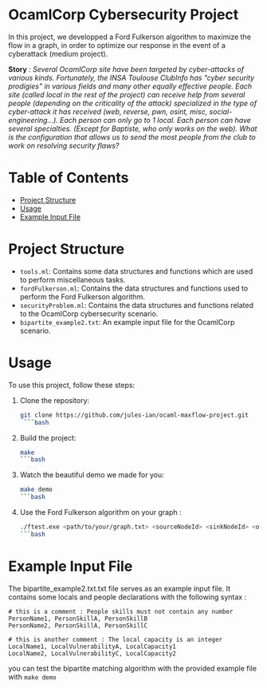 # OcamlCorp Cybersecurity Project

In this project, we developped a Ford Fulkerson algorithm to maximize the flow in a graph, in order to optimize our response in the event of a cyberattack (medium project).

**Story** : *Several OcamlCorp site have been targeted by cyber-attacks of various kinds.
Fortunately, the INSA Toulouse ClubInfo has "cyber security prodigies" in various fields and many other equally effective people. 
Each site (called local in the rest of the project) can receive help from several people (depending on the criticality of the attack) specialized in the type of cyber-attack it has received (web, reverse, pwn, osint, misc, social-engineering...).
Each person can only go to 1 local.
Each person can have several specialties. (Except for Baptiste, who only works on the web).
What is the configuration that allows us to send the most people from the club to work on resolving security flaws?*


# Table of Contents

- [Project Structure](#project-structure)
- [Usage](#usage)
- [Example Input File](#example-input-file)

# Project Structure

- `tools.ml`: Contains some data structures and functions which are used to perform miscellaneous tasks.
- `fordFulkerson.ml`: Contains the data structures and functions used to perform the Ford Fulkerson algorithm.
- `securityProblem.ml`: Contains the data structures and functions related to the OcamlCorp cybersecurity scenario.
- `bipartite_example2.txt`: An example input file for the OcamlCorp scenario.

# Usage

To use this project, follow these steps:

1. Clone the repository:

   ```bash
   git clone https://github.com/jules-ian/ocaml-maxflow-project.git
    ```bash

2. Build the project:
    ```bash
    make
    ```bash

3. Watch the beautiful demo we made for you:
    ```bash
    make demo
    ```bash

4. Use the Ford Fulkerson algorithm on your graph :
    ```bash
    ./ftest.exe <path/to/your/graph.txt> <sourceNodeId> <sinkNodeId> <outputfile.txt>
    ```bash

# Example Input File

The bipartite_example2.txt.txt file serves as an example input file. It contains some locals and people declarations with the following syntax : 

```
# this is a comment : People skills must not contain any number
PersonName1, PersonSkillA, PersonSkillB
PersonName2, PersonSkillA, PersonSkillC

# this is another comment : The local capacity is an integer
LocalName1, LocalVulnerabilityA, LocalCapacity1
LocalName2, LocalVulnerabilityC, LocalCapacity2
```

you can test the bipartite matching algorithm with the provided example file with `make demo`
